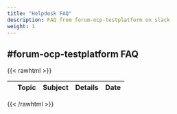 ```yaml
---
title: "Helpdesk FAQ"
description: FAQ from forum-ocp-testplatform on slack
weight: 1
---
```


## #forum-ocp-testplatform FAQ
{{< rawhtml >}}
<table id="table_helpdesk_faq" class="display" style="width:100%">
    <thead>
        <tr>
            <th></th>
            <th>Topic</th>
            <th>Subject</th>
            <th>Details</th>
            <th>Date</th>
        </tr>
    </thead>
</table>
{{< /rawhtml >}}
